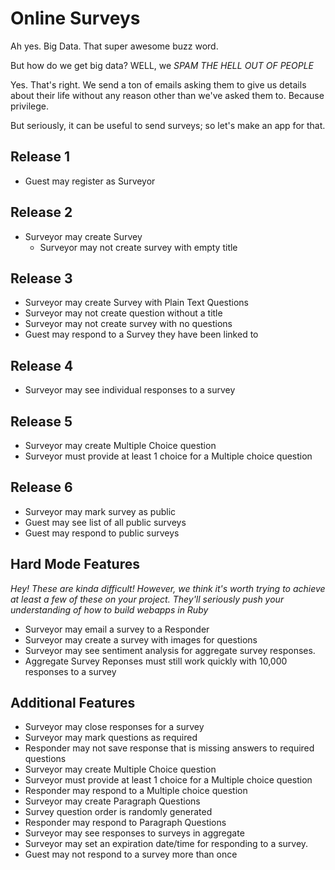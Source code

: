 # Online Surveys
Ah yes. Big Data. That super awesome buzz word.

But how do we get big data? WELL, we *SPAM THE HELL OUT OF PEOPLE*

Yes. That's right. We send a ton of emails asking them to give us details about
their life without any reason other than we've asked them to. Because privilege.

But seriously, it can be useful to send surveys; so let's make an app for that.

## Release 1

* Guest may register as Surveyor

## Release 2
* Surveyor may create Survey
  * Surveyor may not create survey with empty title

## Release 3
* Surveyor may create Survey with Plain Text Questions
* Surveyor may not create question without a title
* Surveyor may not create survey with no questions
* Guest may respond to a Survey they have been linked to

## Release 4
* Surveyor may see individual responses to a survey

## Release 5
* Surveyor may create Multiple Choice question
* Surveyor must provide at least 1 choice for a Multiple choice question

## Release 6
* Surveyor may mark survey as public
* Guest may see list of all public surveys
* Guest may respond to public surveys


## Hard Mode Features

*Hey! These are kinda difficult! However, we think it's worth trying to achieve
at least a few of these on your project. They'll seriously push your
understanding of how to build webapps in Ruby*

* Surveyor may email a survey to a Responder
* Surveyor may create a survey with images for questions
* Surveyor may see sentiment analysis for aggregate survey responses.
* Aggregate Survey Reponses must still work quickly with 10,000 responses to a
  survey

## Additional Features
* Surveyor may close responses for a survey
* Surveyor may mark questions as required
* Responder may not save response that is missing answers to required questions
* Surveyor may create Multiple Choice question
* Surveyor must provide at least 1 choice for a Multiple choice question
* Responder may respond to a Multiple choice question
* Surveyor may create Paragraph Questions
* Survey question order is randomly generated
* Responder may respond to Paragraph Questions
* Surveyor may see responses to surveys in aggregate
* Surveyor may set an expiration date/time for responding to a survey.
* Guest may not respond to a survey more than once
